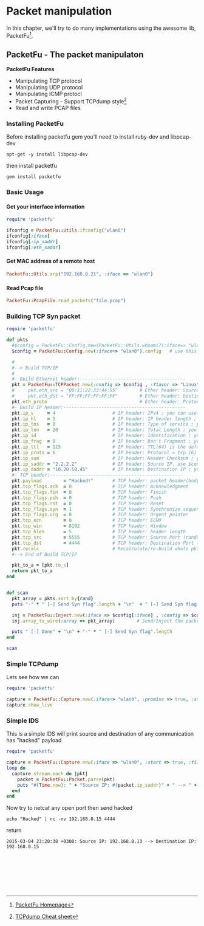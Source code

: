 # Packet manipulation
In this chapter, we'll try to do many implementations using the awesome lib, PacketFu[^1].


## PacketFu - The packet manipulaton

**PacketFu Features**
* Manipulating TCP protocol
* Manipulating UDP protocol
* Manipulating ICMP protocl
* Packet Capturing - Support TCPdump style[^2]
* Read and write PCAP files


### Installing PacketFu
Before installing packetfu gem you'll need to install ruby-dev and libpcap-dev
```
apt-get -y install libpcap-dev
```

then install packetfu
```
gem install packetfu
```

### Basic Usage

#### Get your interface information
```ruby
require 'packetfu'

ifconfig = PacketFu::Utils.ifconfig("wlan0")
ifconfig[:iface]
ifconfig[:ip_saddr]
ifconfig[:eth_saddr]
```

#### Get MAC address of a remote host
```ruby
PacketFu::Utils.arp("192.168.0.21", :iface => "wlan0")
```

#### Read Pcap file
```ruby
PacketFu::PcapFile.read_packets("file.pcap")
```


### Building TCP Syn packet

```ruby
require 'packetfu'

def pkts
  #$config = PacketFu::Config.new(PacketFu::Utils.whoami?(:iface=> "wlan0")).config 	# set interface
  $config = PacketFu::Config.new(:iface=> "wlan0").config   # use this line instead of above if you face `whoami?': uninitialized constant PacketFu::Capture (NameError)

  #
  #--> Build TCP/IP
  #
  #- Build Ethernet header:---------------------------------------
  pkt = PacketFu::TCPPacket.new(:config => $config , :flavor => "Linux")    # IP header
  #     pkt.eth_src = "00:11:22:33:44:55"        # Ether header: Source MAC ; you can use: pkt.eth_header.eth_src
  #     pkt.eth_dst = "FF:FF:FF:FF:FF:FF"        # Ether header: Destination MAC ; you can use: pkt.eth_header.eth_dst
  pkt.eth_proto                                  # Ether header: Protocol ; you can use: pkt.eth_header.eth_proto
  #- Build IP header:---------------------------------------------
  pkt.ip_v     = 4                     # IP header: IPv4 ; you can use: pkt.ip_header.ip_v
  pkt.ip_hl    = 5                     # IP header: IP header length ; you can use: pkt.ip_header.ip_hl
  pkt.ip_tos   = 0                     # IP header: Type of service ; you can use: pkt.ip_header.ip_tos
  pkt.ip_len   = 20                    # IP header: Total Length ; you can use: pkt.ip_header.ip_len
  pkt.ip_id                            # IP header: Identification ; you can use: pkt.ip_header.ip_id
  pkt.ip_frag  = 0                     # IP header: Don't Fragment ; you can use: pkt.ip_header.ip_frag
  pkt.ip_ttl   = 115                   # IP header: TTL(64) is the default ; you can use: pkt.ip_header.ip_ttl
  pkt.ip_proto = 6                     # IP header: Protocol = tcp (6) ; you can use: pkt.ip_header.ip_proto
  pkt.ip_sum						   # IP header: Header Checksum ; you can use: pkt.ip_header.ip_sum
  pkt.ip_saddr = "2.2.2.2"             # IP header: Source IP. use $config[:ip_saddr] if you want your real IP ; you can use: pkt.ip_header.ip_saddr
  pkt.ip_daddr = "10.20.50.45"         # IP header: Destination IP ; you can use: pkt.ip_header.ip_daddr
  #- TCP header:-------------------------------------------------
  pkt.payload        = "Hacked!"       # TCP header: packet header(body)
  pkt.tcp_flags.ack  = 0               # TCP header: Acknowledgment
  pkt.tcp_flags.fin  = 0               # TCP header: Finish
  pkt.tcp_flags.psh  = 0               # TCP header: Push
  pkt.tcp_flags.rst  = 0               # TCP header: Reset
  pkt.tcp_flags.syn  = 1               # TCP header: Synchronize sequence numbers
  pkt.tcp_flags.urg  = 0               # TCP header: Urgent pointer
  pkt.tcp_ecn        = 0               # TCP header: ECHO
  pkt.tcp_win        = 8192            # TCP header: Window
  pkt.tcp_hlen       = 5               # TCP header: header length
  pkt.tcp_src        = 5555            # TCP header: Source Port (random is the default )
  pkt.tcp_dst        = 4444            # TCP header: Destination Port (make it random/range for general scanning)
  pkt.recalc                           # Recalculate/re-build whole pkt (should be at the end)
  #--> End of Build TCP/IP

  pkt_to_a = [pkt.to_s]
  return pkt_to_a
end


def scan
  pkt_array = pkts.sort_by{rand}
  puts "-" * " [-] Send Syn flag".length + "\n"  + " [-] Send Syn flag " + "\n"

  inj = PacketFu::Inject.new(:iface => $config[:iface] , :config => $config, :promisc => false)
  inj.array_to_wire(:array => pkt_array)		# Send/Inject the packet through connection

  puts " [-] Done" + "\n" + "-" * " [-] Send Syn flag".length
end

scan
```


### Simple TCPdump
Lets see how we can
```ruby
require 'packetfu'

capture = PacketFu::Capture.new(:iface=> "wlan0", :promisc => true, :start => true)
capture.show_live
```


### Simple IDS
This is a simple IDS will print source and destination of any communication has "hacked" payload
```ruby
require 'packetfu'

capture = PacketFu::Capture.new(:iface => "wlan0", :start => true, :filter => "ip")
loop do
  capture.stream.each do |pkt|
    packet = PacketFu::Packet.parse(pkt)
    puts "#{Time.now}: " + "Source IP: #{packet.ip_saddr}" + " --> " + "Destination IP: #{packet.ip_daddr}" if packet.payload =~ /hacked/i
  end
end
```
Now try to netcat any open port then send hacked
```
echo "Hacked" | nc -nv 192.168.0.15 4444
```
return
```
2015-03-04 23:20:38 +0300: Source IP: 192.168.0.13 --> Destination IP: 192.168.0.15
```

<br><br><br>
---
[^1]: [PacketFu Homepage](https://github.com/packetfu/packetfu)
[^2]: [TCPdump Cheat sheet](http://packetlife.net/media/library/12/tcpdump.pdf)
